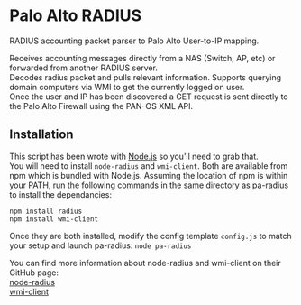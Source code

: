 # Palo Alto RADIUS

RADIUS accounting packet parser to Palo Alto User-to-IP mapping.

Receives accounting messages directly from a NAS (Switch, AP, etc) or forwarded from another RADIUS server.  
Decodes radius packet and pulls relevant information. Supports querying domain computers via WMI to get the currently logged on user.  
Once the user and IP has been discovered a GET request is sent directly to the Palo Alto Firewall using the PAN-OS XML API.

## Installation

This script has been wrote with [Node.js](https://nodejs.org) so you'll need to grab that.  
You will need to install `node-radius` and `wmi-client`. Both are available from npm which is bundled with Node.js. 
Assuming the location of npm is within your PATH, run the following commands in the same directory as pa-radius to install the dependancies:  
```
npm install radius
npm install wmi-client
```

Once they are both installed, modify the config template `config.js` to match your setup and launch pa-radius: `node pa-radius`

You can find more information about node-radius and wmi-client on their GitHub page:  
[node-radius](https://github.com/retailnext/node-radius)  
[wmi-client](https://github.com/R-Vision/wmi-client)  


